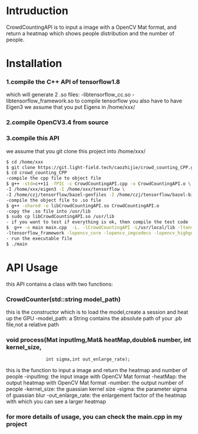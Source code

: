 
# Intruduction
CrowdCountingAPI is to input a image with a OpenCV Mat format, 
and return a heatmap which shows people distribution and the 
number of people.

# Installation
### 1.compile the C++ API of tensorflow1.8
which will generate 2 .so files:
-libtensorflow_cc.so
-libtensorflow_framework.so
to compile tensorflow you also have to have Eigen3
we assume that you put Eigens in /home/xxx/

### 2.compile OpenCV3.4 from source

### 3.compile this API
we assume that you git clone this project into /home/xxx/
```sh
$ cd /home/xxx
$ git clone https://git.light-field.tech/caozhijie/crowd_counting_CPP.git
$ cd crowd_counting_CPP
-compile the cpp file to object file
$ g++ -std=c++11 -fPIC -c CrowdCountingAPI.cpp -o CrowdCountingAPI.o \
-I /home/xxx/eigen3 -I /home/xxx/tensorflow \
-I /home/czj/tensorflow/bazel-genfiles -I /home/czj/tensorflow/bazel-bin/tensorflow
-compile the object file to .so file 
$ g++ -shared -o libCrowdCountingAPI.so CrowdCountingAPI.o
-copy the .so file into /usr/lib
$ sudo cp libCrowdCountingAPI.so /usr/lib
- if you want to test if everything is ok, then compile the test code
$  g++ -o main main.cpp  -L. -lCrowdCountingAPI -L/usr/local/lib -ltensorflow_cc \
-ltensorflow_framework -lopencv_core -lopencv_imgcodecs -lopencv_highgui
- run the executable file
$ ./main
```

# API Usage
this API contains a class with two functions:
### CrowdCounter(std::string model_path)
this is the constructor which is to load the model,create a session and heat up the GPU
-model_path: a String contains the absolute path of your .pb file,not a relative path
### void process(Mat inputImg,Mat& heatMap,double& number, int kernel_size,
                   int sigma,int out_enlarge_rate);
this is the function to input a image and return the heatmap and number of people
-inputImg: the input image with OpenCV Mat format
-heatMap: the output heatmap with OpenCV Mat format
-number: the output number of people
-kernel_size: the guassian kernel size
-sigma: the parameter sigma of guassian blur
-out_enlarge_rate: the enlargement factor of the heatmap with which you can see 
a larger heatmap

### for more details of usage, you can check the main.cpp in my project
